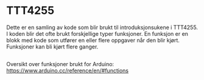 # TTT4255

Dette er en samling av kode som blir brukt til introduksjonsukene i TTT4255.
I koden blir det ofte brukt forskjellige typer funksjoner. En funksjon er en blokk med kode som utfører en eller flere oppgaver når den blir kjørt. Funksjoner kan bli kjørt flere ganger.
##
Oversikt over funksjoner brukt for Arduino:
https://www.arduino.cc/reference/en/#functions

